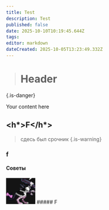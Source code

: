 ```yaml
---
title: Test
description: Test
published: false
date: 2025-10-10T10:19:45.644Z
tags: 
editor: markdown
dateCreated: 2025-10-05T13:23:49.332Z
---
```


> # Header
{.is-danger}

Your content here
## <h*>F</h*>
> сдесь был срочник
{.is-warning}
### f
#### Советы
<img src="/roles/antagonists/xenomorph/ксеновчулках(сжатый).png" id="img">
##### F
<div class="table"></div>